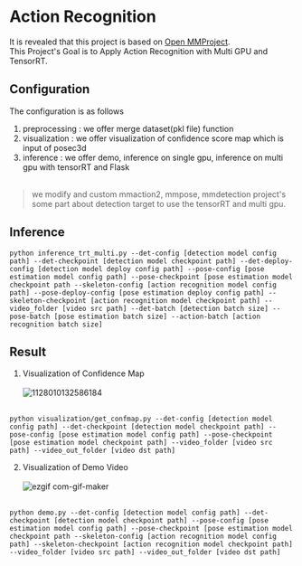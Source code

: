 # Action Recognition

It is revealed that this project is based on [Open MMProject](https://github.com/open-mmlab).
<br>This Project's Goal is to Apply Action Recognition with Multi GPU and TensorRT.</br>

## Configuration

The configuration is as follows  
1. preprocessing : we offer merge dataset(pkl file) function
2. visualization : we offer visualization of confidence score map which is input of posec3d
3. inference : we offer demo, inference on single gpu, inference on multi gpu with tensorRT and Flask
<br></br>
> we modify and custom mmaction2, mmpose, mmdetection project's some part about detection target to use the tensorRT and multi gpu.   

## Inference
```
python inference_trt_multi.py --det-config [detection model config path] --det-checkpoint [detection model checkpoint path] --det-deploy-config [detection model deploy config path] --pose-config [pose estimation model config path] --pose-checkpoint [pose estimation model checkpoint path --skeleton-config [action recognition model config path] --pose-deploy-config [pose estimation deploy config path] --skeleton-checkpoint [action recognition model checkpoint path] --video_folder [video src path] --det-batch [detection batch size] --pose-batch [pose estimation batch size] --action-batch [action recognition batch size]
```

## Result

1) Visualization of Confidence Map
<br></br>
![1128010132586184](https://user-images.githubusercontent.com/63839581/204144892-5137f335-6807-4e88-b15f-21a2b80acce9.jpg)
<br></br>
```
python visualization/get_confmap.py --det-config [detection model config path] --det-checkpoint [detection model checkpoint path] --pose-config [pose estimation model config path] --pose-checkpoint [pose estimation model checkpoint path] --video_folder [video src path] --video_out_folder [video dst path]
```

2) Visualization of Demo Video
<br></br>
![ezgif com-gif-maker](https://user-images.githubusercontent.com/63839581/204144338-acbe7ada-2e88-45ca-8f53-fb22a0105611.gif)
<br></br>
```
python demo.py --det-config [detection model config path] --det-checkpoint [detection model checkpoint path] --pose-config [pose estimation model config path] --pose-checkpoint [pose estimation model checkpoint path --skeleton-config [action recognition model config path] --skeleton-checkpoint [action recognition model checkpoint path] --video_folder [video src path] --video_out_folder [video dst path]
```
